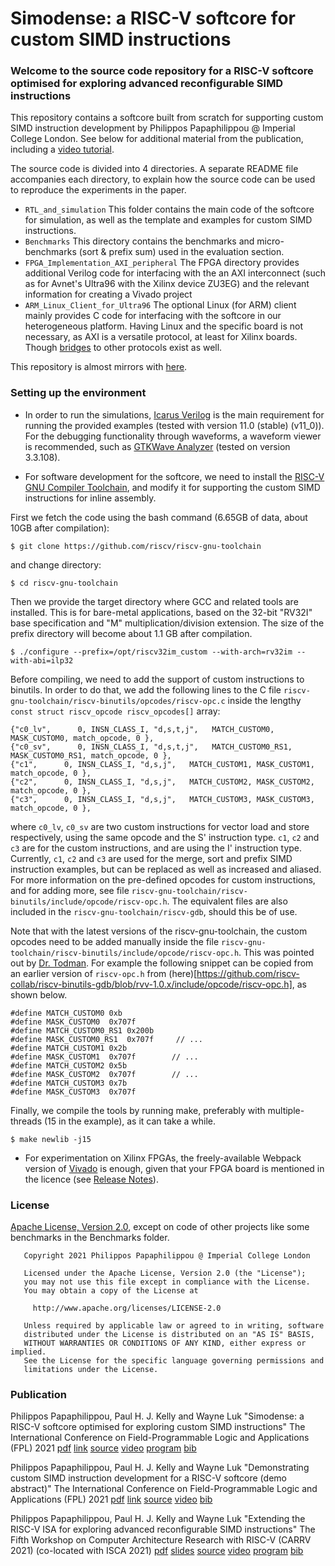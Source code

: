 # Simodense: a RISC-V softcore for custom SIMD instructions

### Welcome to the source code repository for a RISC-V softcore optimised for exploring advanced reconfigurable SIMD instructions

This repository contains a softcore built from scratch for supporting custom SIMD instruction development by Philippos Papaphilippou @ Imperial College London. See below for additional material from the publication, including a [video tutorial](https://youtu.be/gdD6353bzzo).

The source code is divided into 4 directories. A separate README file accompanies each directory, to explain how the source code can be used to reproduce the experiments in the paper.

- ``RTL_and_simulation`` This folder contains the main code of the softcore for simulation, as well as the template and examples for custom SIMD instructions. 
- ``Benchmarks`` This directory contains the benchmarks and micro-benchmarks (sort & prefix sum) used in the evaluation section.
- ``FPGA_Implementation_AXI_peripheral`` The FPGA directory provides additional Verilog code for interfacing with the an AXI interconnect (such as for Avnet's Ultra96 with the Xilinx device ZU3EG) and the relevant information for creating a Vivado project
- ``ARM_Linux_Client_for_Ultra96`` The optional Linux (for ARM) client mainly provides C code for interfacing with the softcore in our heterogeneous platform. Having Linux and the specific board is not necessary, as AXI is a versatile protocol, at least for Xilinx boards. Though [bridges](https://github.com/ZipCPU/wb2axip) to other protocols exist as well. 

This repository is almost mirrors with [here](http://philippos.info/simdsoftcore/).

### Setting up the environment 

- In order to run the simulations, [Icarus Verilog](http://iverilog.icarus.com/) is the main requirement for running the provided examples (tested with version 11.0 (stable) (v11_0)). For the debugging functionality through waveforms, a waveform viewer is recommended, such as [GTKWave Analyzer](http://gtkwave.sourceforge.net/) (tested on version 3.3.108).

- For software development for the softcore, we need to install the [RISC-V GNU Compiler Toolchain](https://github.com/riscv/riscv-gnu-toolchain), and modify it for supporting the custom SIMD instructions for inline assembly.

First we fetch the code using the bash command (6.65GB of data, about 10GB after compilation):

    $ git clone https://github.com/riscv/riscv-gnu-toolchain

and change directory:

    $ cd riscv-gnu-toolchain
    
Then we provide the target directory where GCC and related tools are installed. This is for bare-metal applications, based on the 32-bit "RV32I" base specification and "M" multiplication/division extension. The size of the prefix directory will become about 1.1 GB after compilation.

    $ ./configure --prefix=/opt/riscv32im_custom --with-arch=rv32im --with-abi=ilp32    

Before compiling, we need to add the support of custom instructions to binutils. In order to do that, we add the following lines to the C file `riscv-gnu-toolchain/riscv-binutils/opcodes/riscv-opc.c` inside the lengthy `const struct riscv_opcode riscv_opcodes[]` array:

	{"c0_lv",      0, INSN_CLASS_I, "d,s,t,j",   MATCH_CUSTOM0, MASK_CUSTOM0, match_opcode, 0 },
	{"c0_sv",      0, INSN_CLASS_I, "d,s,t,j",   MATCH_CUSTOM0_RS1, MASK_CUSTOM0_RS1, match_opcode, 0 },
	{"c1",      0, INSN_CLASS_I, "d,s,j",   MATCH_CUSTOM1, MASK_CUSTOM1, match_opcode, 0 },
	{"c2",      0, INSN_CLASS_I, "d,s,j",   MATCH_CUSTOM2, MASK_CUSTOM2, match_opcode, 0 },
	{"c3",      0, INSN_CLASS_I, "d,s,j",   MATCH_CUSTOM3, MASK_CUSTOM3, match_opcode, 0 },

where ``c0_lv``, ``c0_sv`` are two custom instructions for vector load and store respectively, using the same opcode and the S' instruction type. `c1`, `c2` and `c3` are for the custom instructions, and are using the I' instruction type. Currently, `c1`, `c2` and `c3` are used for the merge, sort and prefix SIMD instruction examples, but can be replaced as well as increased and aliased. For more information on the pre-defined opcodes for custom instructions, and for adding more, see file `riscv-gnu-toolchain/riscv-binutils/include/opcode/riscv-opc.h`. The equivalent files are also included in the `riscv-gnu-toolchain/riscv-gdb`, should this be of use.

Note that with the latest versions of the riscv-gnu-toolchain, the custom opcodes need to be added manually inside the file `riscv-gnu-toolchain/riscv-binutils/include/opcode/riscv-opc.h`. This was pointed out by [Dr. Todman](http://www.doc.ic.ac.uk/~tjt97/). For example the following snippet can be copied from an earlier version of `riscv-opc.h` from (here)[https://github.com/riscv-collab/riscv-binutils-gdb/blob/rvv-1.0.x/include/opcode/riscv-opc.h], as shown below.

	#define MATCH_CUSTOM0 0xb
	#define MASK_CUSTOM0  0x707f
	#define MATCH_CUSTOM0_RS1 0x200b
	#define MASK_CUSTOM0_RS1  0x707f	 // ...
	#define MATCH_CUSTOM1 0x2b
	#define MASK_CUSTOM1  0x707f		// ...
	#define MATCH_CUSTOM2 0x5b
	#define MASK_CUSTOM2  0x707f		// ...
	#define MATCH_CUSTOM3 0x7b
	#define MASK_CUSTOM3  0x707f

Finally, we compile the tools by running make, preferably with multiple-threads (15 in the example), as it can take a while.

	$ make newlib -j15

- For experimentation on Xilinx FPGAs, the freely-available Webpack version of [Vivado](https://www.xilinx.com/support/download.html) is enough, given that your FPGA board is mentioned in the licence (see [Release Notes](https://www.xilinx.com/support/documentation/sw_manuals/xilinx2020_1/ug973-vivado-release-notes-install-license.pdf)).

### License

[Apache License, Version 2.0](https://opensource.org/licenses/Apache-2.0), except on code of other projects like some benchmarks in the Benchmarks folder.
```
   Copyright 2021 Philippos Papaphilippou @ Imperial College London

   Licensed under the Apache License, Version 2.0 (the "License");
   you may not use this file except in compliance with the License.
   You may obtain a copy of the License at

     http://www.apache.org/licenses/LICENSE-2.0

   Unless required by applicable law or agreed to in writing, software
   distributed under the License is distributed on an "AS IS" BASIS,
   WITHOUT WARRANTIES OR CONDITIONS OF ANY KIND, either express or implied.
   See the License for the specific language governing permissions and
   limitations under the License.
```
   
### Publication

Philippos Papaphilippou, Paul H. J. Kelly and Wayne Luk "Simodense: a RISC-V softcore optimised for exploring custom SIMD instructions" The International Conference on Field-Programmable Logic and Applications (FPL) 2021 [pdf](http://philippos.info/papers/fpl21simodense.pdf) [link](https://ieeexplore.ieee.org/document/9556386/) [source](http://philippos.info/simodense/) [video](https://youtu.be/hYdqvmoQx3E) [program](https://cfaed.tu-dresden.de/fpl2021/program) [bib](http://philippos.info/papers/simodense.bib)

Philippos Papaphilippou, Paul H. J. Kelly and Wayne Luk "Demonstrating custom SIMD instruction development for a RISC-V softcore (demo abstract)" The International Conference on Field-Programmable Logic and Applications (FPL) 2021 [pdf](http://philippos.info/papers/fpl21simdemo.pdf) [link](https://ieeexplore.ieee.org/document/9556425) [source](https://github.com/pphilippos/simodense) [video](https://youtu.be/gdD6353bzzo) [bib](http://philippos.info/papers/simdemo.bib)

Philippos Papaphilippou, Paul H. J. Kelly and Wayne Luk "Extending the RISC-V ISA for exploring advanced reconfigurable SIMD instructions" The Fifth Workshop on Computer Architecture Research with RISC-V (CARRV 2021) (co-located with ISCA 2021) [pdf](https://carrv.github.io/2021/papers/CARRV2021_paper_86_Papaphilippou.pdf) [slides](https://carrv.github.io/2021/slides/CARRV2021_slides_86_Papaphilippou.pdf) [source](http://philippos.info/simdsoftcore/) [video](https://carrv.github.io/2021/videos/CARRV2021_full_86_Papaphilippou.html) [program](https://carrv.github.io/2021) [bib](http://philippos.info/papers/simdcarrv.bib)   
